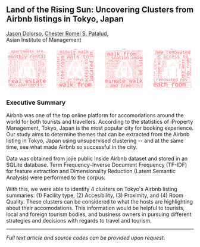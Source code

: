 ## Land of the Rising Sun: Uncovering Clusters from Airbnb listings in Tokyo, Japan

[Jason Dolorso](https://www.linkedin.com/in/jasondolorso/), 
[Chester Romel S. Patalud](https://www.linkedin.com/in/chesterromelpatalud),  
Asian Institute of Management

[<img src="../images/Airbnb_tokyo.png"/>](https://raw.githubusercontent.com/jasondolorso/jasondolorso.github.io/master/images/Airbnb_tokyo.png)

### Executive Summary

Airbnb was one of the top online platform for accomodations around the world for both tourists and travellers. According to the statistics of iProperty Management, Tokyo, Japan is the most popular city for booking experience. Our study aims to determine themes that can be extracted from the Airbnb listing in Tokyo, Japan using unsupervised clustering -- and at the same time, see what made Airbnb so successful in the city.

Data was obtained from jojie public Inside Airbnb dataset and stored in an SQLite database. Term Frequency–Inverse Document Frequency (TF-IDF) for feature extraction and Dimensionality Reduction (Latent Semantic Analysis) were performed to the corpus.

With this, we were able to identify 4 clusters on Tokyo's Airbnb listing summaries: (1) Facility type, (2) Accesibility, (3) Proximity, and (4) Room Quality. These clusters can be considered to what the hosts are highlighting about their accomodations. This information would be helpful to tourists, local and foreign tourism bodies, and business owners in pursuing different strategies and decisions with regards to travel and tourism.


---

*Full text article and source codes can be provided upon request*.


